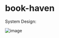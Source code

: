 # book-haven

System Design:

![image](https://github.com/user-attachments/assets/92c10688-6e7f-48d4-ab4a-eaffdfd8b75a)
